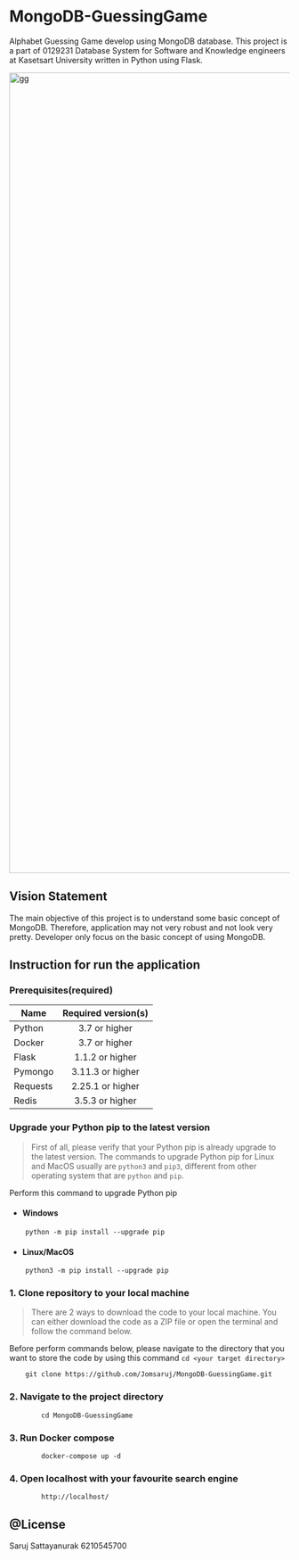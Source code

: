 # MongoDB-GuessingGame
Alphabet Guessing Game develop using MongoDB database. This project is a part of 0129231 Database System for Software and Knowledge engineers at Kasetsart University written in Python using Flask.

<img width="1436" alt="gg" src="https://user-images.githubusercontent.com/59832457/113494694-dd52ae80-9514-11eb-847e-b64af5806610.png">

## Vision Statement
The main objective of this project is to understand some basic concept of MongoDB. Therefore, application may not very robust and not look very pretty. Developer only focus on the basic concept of using MongoDB.

## Instruction for run the application
### Prerequisites(required)

| Name   | Required version(s) |
|----------|:-------------:|
| Python |  3.7 or higher | 
| Docker |  3.7 or higher  | 
| Flask |  1.1.2 or higher  |
| Pymongo |  3.11.3 or higher  |
| Requests |  2.25.1 or higher  |
| Redis |  3.5.3 or higher  |

### Upgrade your Python pip to the latest version 

> First of all, please verify that your Python pip is already upgrade to the latest version. The commands to upgrade Python pip for Linux and MacOS usually are `python3` and `pip3`, different from other operating system that are `python` and `pip`.

Perform this command to upgrade Python pip

* #### Windows
```
	python -m pip install --upgrade pip
```

* #### Linux/MacOS
```
	python3 -m pip install --upgrade pip
```

### 1. Clone repository to your local machine

   > There are 2 ways to download the code to your local machine. You can either download the code as a ZIP file or open the terminal and follow the command below.

Before perform commands below, please navigate to the directory that you want to store the code by using this command `cd <your target directory>`

```
	git clone https://github.com/Jomsaruj/MongoDB-GuessingGame.git
```
### 2. Navigate to the project directory
```
        cd MongoDB-GuessingGame
```

### 3. Run Docker compose
```
        docker-compose up -d
```

### 4. Open localhost with your favourite search engine
```
        http://localhost/
```

## @License
Saruj Sattayanurak 6210545700



